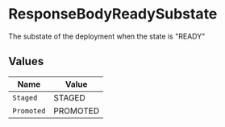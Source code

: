 # ResponseBodyReadySubstate

The substate of the deployment when the state is "READY"


## Values

| Name       | Value      |
| ---------- | ---------- |
| `Staged`   | STAGED     |
| `Promoted` | PROMOTED   |